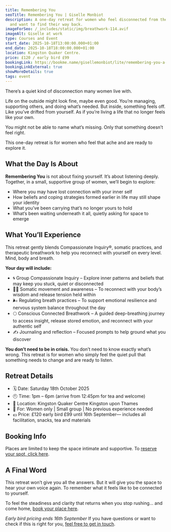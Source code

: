 ```yaml
---
title: Remembering You
seoTitle: Remembering You | Giselle Monbiot
description: A one-day retreat for women who feel disconnected from themselves
  and want to find their way back.
imageForSeo: /_includes/static/img/breathwork-114.avif
imageAlt: Giselle at work
type: Courses and Event
start_date: 2025-10-18T13:00:00.000+01:00
end_date: 2025-10-18T18:00:00.000+01:00
location: Kingston Quaker Centre.
price: £120 / early bird £99
bookingLink: https://bookme.name/gisellemonbiot/lite/remembering-you-a-one-day-retreat-for-women
bookingLinkExternal: true
showMoreDetails: true
tags: event
---
```

There’s a quiet kind of disconnection many women live with.

Life on the outside might look fine, maybe even good. You’re managing, supporting others, and doing what’s needed. But inside, something feels off. Like you’ve drifted from yourself. As if you’re living a life that no longer feels like your own.

You might not be able to name what’s missing. Only that something doesn’t feel right.

This one-day retreat is for women who feel that ache and are ready to explore it.

## What the Day Is About

**Remembering You** is not about fixing yourself. It’s about listening deeply. Together, in a small, supportive group of women, we’ll begin to explore:

* Where you may have lost connection with your inner self
* How beliefs and coping strategies formed earlier in life may still shape your identity
* What you’ve been carrying that’s no longer yours to hold
* What’s been waiting underneath it all, quietly asking for space to emerge

## What You’ll Experience

This retreat gently blends Compassionate Inquiry&reg;, somatic practices, and therapeutic breathwork to help you reconnect with yourself on every level. Mind, body and breath.

**Your day will include:**

* 🌀 Group Compassionate Inquiry – Explore inner patterns and beliefs that may keep you stuck, quiet or disconnected
* 🧘‍♀️ Somatic movement and awareness – To reconnect with your body’s wisdom and release tension held within
* 🌬️ Regulating breath practices – To support emotional resilience and nervous system balance throughout the day
* 🌕 Conscious Connected Breathwork – A guided deep-breathing journey to access insight, release stored emotion, and reconnect with your authentic self
* ✍️ Journaling and reflection – Focused prompts to help ground what you discover

**You don’t need to be in crisis.**
You don’t need to know exactly what’s wrong.
This retreat is for women who simply feel the quiet pull that something needs to change and are ready to listen.

## Retreat Details

* 🗓️ Date: Saturday 18th October 2025
* 🕙 Time: 1pm – 6pm (arrive from 12:45pm for tea and welcome)
* 📍 Location: Kingston Quaker Centre Kingston upon Thames
* 👥 For: Women only | Small group | No previous experience needed
* 💷 Price: £120 early bird £99 until 16th September— includes all facilitation, snacks, tea and materials

## Booking Info

Places are limited to keep the space intimate and supportive.
To [reserve your spot, click here](https://bookme.name/gisellemonbiot/lite/remembering-you-a-one-day-retreat-for-women).

## A Final Word

This retreat won’t give you all the answers.
But it will give you the space to hear your own voice again.
To remember what it feels like to be connected to yourself.

To feel the steadiness and clarity that returns when you stop rushing… and come home, [book your place here](https://bookme.name/gisellemonbiot/lite/remembering-you-a-one-day-retreat-for-women).

*Early bird pricing ends 16th September*
If you have questions or want to check if this is right for you, [feel free to get in touch](/contact/#contact).
